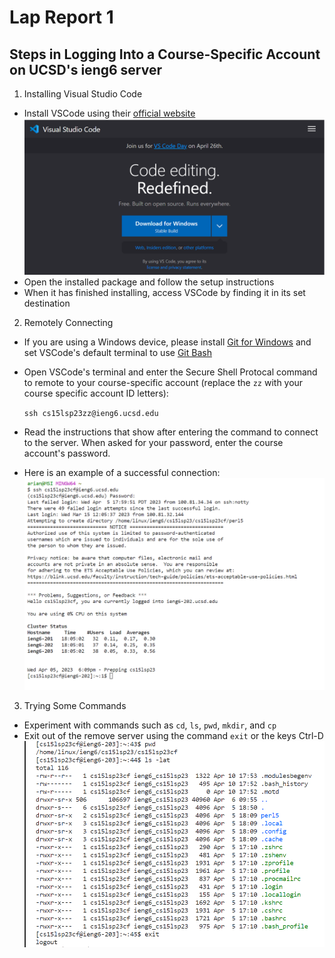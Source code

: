 # Lap Report 1

## Steps in Logging Into a Course-Specific Account on UCSD's ieng6 server

1. Installing Visual Studio Code
 * Install VSCode using their [official website](https://code.visualstudio.com/)
  ![VS Code](vscode.png)
 * Open the installed package and follow the setup instructions
 *  When it has finished installing, access VSCode by finding it in its set destination


2. Remotely Connecting
  * If you are using a Windows device, please install [Git for Windows](https://gitforwindows.org/) and set VSCode's default terminal to use [Git Bash]([https://gitforwindows.org/](https://stackoverflow.com/a/50527994))
  * Open VSCode's terminal and enter the Secure Shell Protocal command to remote to your course-specific account (replace the `zz` with your course specific account ID letters):
    
    `ssh cs15lsp23zz@ieng6.ucsd.edu`
  * Read the instructions that show after entering the command to connect to the server. When asked for your password, enter the course account's password.
  * Here is an example of a successful connection:
  ![Remote Connection](Connection.png)


3. Trying Some Commands
 * Experiment with commands such as `cd`, `ls`, `pwd`, `mkdir`, and `cp`
 * Exit out of the remove server using the command `exit` or the keys Ctrl-D
 ![Commands](commands.png)
